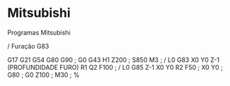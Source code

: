 # Mitsubishi
Programas Mitsubishi

/ Furação G83

G17 G21 G54 G80 G90 ;
G0 G43 H1 Z200 ;
S850 M3 ;
/ L0 G83 X0 Y0 Z-1 (PROFUNDIDADE FURO) R1 Q2 F100 ;
/ L0 G85 Z-1 X0 Y0 R2 F50 ;
X0 Y0 ;
G80 ;
G0 Z100 ; 
M30 ;
%

